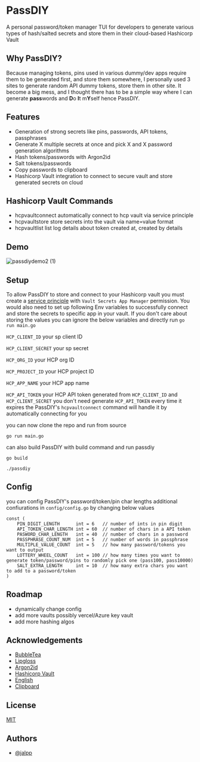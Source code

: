 
# PassDIY

A personal password/token manager TUI for developers to generate various types of hash/salted secrets and store them in their cloud-based Hashicorp Vault

## Why PassDIY?

Because managing tokens, pins used in various dummy/dev apps require them to be generated first, and store them somewhere, I personally used 3 sites to generate random API dummy tokens, store them in other site. It become a big mess, and I thought there has to be a simple way where I can generate **pass**words and **D**o **I**t m**Y**self hence PassDIY.

## Features

- Generation of strong secrets like pins, passwords, API tokens, passphrases 
- Generate X multiple secrets at once and pick X and X password generation algorithms
- Hash tokens/passwords with Argon2id 
- Salt tokens/passwords
- Copy passwords to clipboard 
- Hashicorp Vault integration to connect to secure vault and store generated secrets on cloud

## Hashicorp Vault Commands
- hcpvaultconnect automatically connect to hcp vault via service principle
- hcpvaultstore store secrets into the vault via name=value format
- hcpvaultlist list log details about token created at, created by details

## Demo

![passdiydemo2 (1)](https://github.com/user-attachments/assets/a69792c6-d24d-4659-b478-9f9aa32e071d)

## Setup

To allow PassDIY to store and connect to your Hashicorp vault you must create a [service principle](https://developer.hashicorp.com/hcp/docs/hcp/iam/service-principal) with ```Vault Secrets App Manager``` permission. You would also need to set up following Env variables to successfully connect and store the secrets to specific app in your vault. If you don't care about storing the values you can ignore the below variables and directly run 
`go run main.go`

`HCP_CLIENT_ID` your sp client ID

`HCP_CLIENT_SECRET` your sp secret

`HCP_ORG_ID` your HCP org ID

`HCP_PROJECT_ID` your HCP project ID

`HCP_APP_NAME` your HCP app name

`HCP_API_TOKEN` your HCP API token generated from `HCP_CLIENT_ID` and `HCP_CLIENT_SECRET` you don't need generate `HCP_API_TOKEN` every time it expires the PassDIY's `hcpvaultconnect` command will handle it by automatically connecting for you

you can now clone the repo and run from source

`go run main.go`

can also build PassDIY with build command and run passdiy

`go build`

`./passdiy`

## Config

you can config PassDIY's password/token/pin char lengths additional confiurations in `config/config.go` by changing below values

```
const (
	PIN_DIGIT_LENGTH      int = 6   // number of ints in pin digit
	API_TOKEN_CHAR_LENGTH int = 60  // number of chars in a API token
	PASWORD_CHAR_LENGTH   int = 40  // number of chars in a password
	PASSPHRASE_COUNT_NUM  int = 5   // number of words in passphrase
	MULTIPLE_VALUE_COUNT  int = 5   // how many password/tokens you want to output
	LOTTERY_WHEEL_COUNT   int = 100 // how many times you want to generate token/password/pins to randomly pick one (pass100, pass10000)
	SALT_EXTRA_LENGTH     int = 10  // how many extra chars you want to add to a password/token
)

```
## Roadmap

- dynamically change config
- add more vaults possibly vercel/Azure key vault
- add more hashing algos


## Acknowledgements

 - [BubbleTea](https://github.com/charmbracelet/bubbletea)
 - [Lipgloss](github.com/charmbracelet/lipgloss)
 - [Argon2id](https://github.com/alexedwards/argon2id)
 - [Hashicorp Vault](https://developer.hashicorp.com/hcp/api-docs/vault-secrets#overview)
 - [English](github.com/gregoryv/english)
 - [Clipboard](https://github.com/atotto/clipboard)

## License

[MIT](https://choosealicense.com/licenses/mit/)

## Authors

- [@jalpp](https://www.github.com/jalpp)


